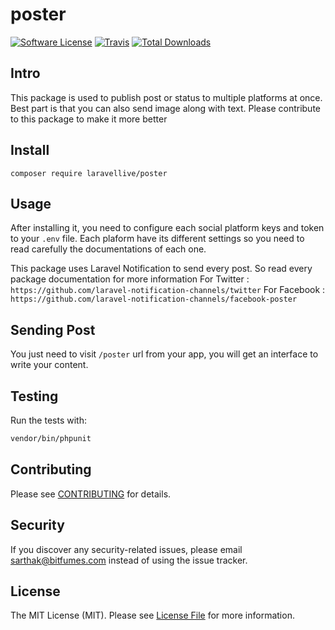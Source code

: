 # poster

[![Software License](https://img.shields.io/badge/license-MIT-brightgreen.svg?style=flat-square)](LICENSE.md)
[![Travis](https://img.shields.io/travis/laravellive/poster.svg?style=flat-square)]()
[![Total Downloads](https://img.shields.io/packagist/dt/laravellive/poster.svg?style=flat-square)](https://packagist.org/packages/laravellive/poster)

## Intro

This package is used to publish post or status to multiple platforms at once.
Best part is that you can also send image along with text.
Please contribute to this package to make it more better

## Install

`composer require laravellive/poster`

## Usage

After installing it, you need to configure each social platform keys and token to your `.env` file.
Each plaform have its different settings so you need to read carefully the documentations of each one.

This package uses Laravel Notification to send every post. So read every package documentation for more information
For Twitter : `https://github.com/laravel-notification-channels/twitter`
For Facebook : `https://github.com/laravel-notification-channels/facebook-poster`

## Sending Post

You just need to visit `/poster` url from your app, you will get an interface to write your content.

## Testing

Run the tests with:

```bash
vendor/bin/phpunit
```

## Contributing

Please see [CONTRIBUTING](CONTRIBUTING.md) for details.

## Security

If you discover any security-related issues, please email sarthak@bitfumes.com instead of using the issue tracker.

## License

The MIT License (MIT). Please see [License File](/LICENSE.md) for more information.
